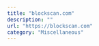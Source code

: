 ```yaml
---
title: "blockscan.com"
description: ""
url: "https://blockscan.com"
category: "Miscellaneous"
---
```


